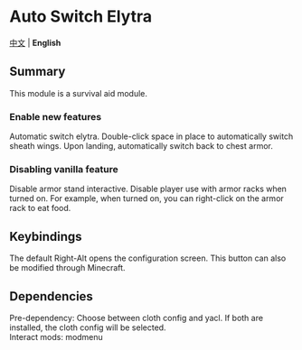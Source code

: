 # Auto Switch Elytra

[中文](./README.md) | **English**

## Summary

This module is a survival aid module.

### Enable new features

Automatic switch elytra. Double-click space in place to automatically switch sheath wings. Upon landing, automatically switch back to chest armor.

### Disabling vanilla feature

Disable armor stand interactive. Disable player use with armor racks when turned on. For example, when turned on, you can right-click on the armor rack to eat food.

## Keybindings

The default Right-Alt opens the configuration screen. This button can also be modified through Minecraft.

## Dependencies

Pre-dependency: Choose between cloth config and yacl. If both are installed, the cloth config will be selected.  
Interact mods: modmenu